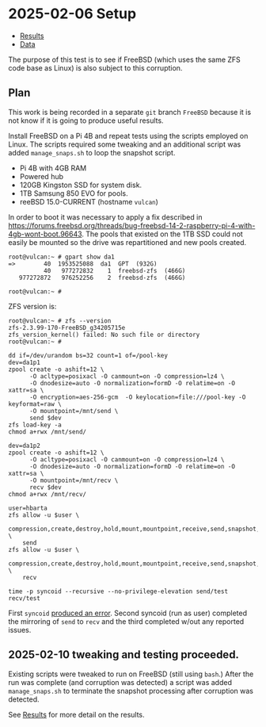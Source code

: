 # 2025-02-06 Setup

* [Results](./results.md)
* [Data](./data.md)

The purpose of this test is to see if FreeBSD (which uses the same ZFS code base as Linux) is also subject to this corruption.

## Plan

This work is being recorded in a separate `git` branch `FreeBSD` because it is not know if it is going to produce useful results.

Install FreeBSD on a Pi 4B and repeat tests using the scripts employed on Linux. The scripts required some tweaking and an additional script was added `manage_snaps.sh` to loop the snapshot script.

* Pi 4B with 4GB RAM
* Powered hub
* 120GB Kingston SSD for system disk.
* 1TB Samsung 850 EVO for pools.
* reeBSD 15.0-CURRENT (hostname `vulcan`)

In order to boot it was necessary to apply a fix described in <https://forums.freebsd.org/threads/bug-freebsd-14-2-raspberry-pi-4-with-4gb-wont-boot.96643>. The pools that existed on the 1TB SSD could not easily be mounted so the drive was repartitioned and new pools created.

```text
root@vulcan:~ # gpart show da1
=>        40  1953525088  da1  GPT  (932G)
          40   977272832    1  freebsd-zfs  (466G)
   977272872   976252256    2  freebsd-zfs  (466G)

root@vulcan:~ # 
```

ZFS version is:

```text
root@vulcan:~ # zfs --version
zfs-2.3.99-170-FreeBSD_g34205715e
zfs_version_kernel() failed: No such file or directory
root@vulcan:~ # 
```

```text
dd if=/dev/urandom bs=32 count=1 of=/pool-key
dev=da1p1
zpool create -o ashift=12 \
      -O acltype=posixacl -O canmount=on -O compression=lz4 \
      -O dnodesize=auto -O normalization=formD -O relatime=on -O xattr=sa \
      -O encryption=aes-256-gcm  -O keylocation=file:///pool-key -O keyformat=raw \
      -O mountpoint=/mnt/send \
      send $dev
zfs load-key -a
chmod a+rwx /mnt/send/
```

```text
dev=da1p2
zpool create -o ashift=12 \
      -O acltype=posixacl -O canmount=on -O compression=lz4 \
      -O dnodesize=auto -O normalization=formD -O relatime=on -O xattr=sa \
      -O mountpoint=/mnt/recv \
      recv $dev
chmod a+rwx /mnt/recv/

user=hbarta
zfs allow -u $user \
    compression,create,destroy,hold,mount,mountpoint,receive,send,snapshot,destroy,rollback \
    send
zfs allow -u $user \
    compression,create,destroy,hold,mount,mountpoint,receive,send,snapshot,destroy,rollback \
    recv

time -p syncoid --recursive --no-privilege-elevation send/test recv/test
```

First `syncoid` [produced an error](./data.md#2025-02-05-first-syncoid). Second syncoid (run as user) completed the mirroring of `send` to `recv` and the third completed w/out any reported issues.

## 2025-02-10 tweaking and testing proceeded.

Existing scripts were tweaked to run on FreeBSD (still using `bash`.) After the run was complete (and corruption was detected) a script was added `manage_snaps.sh` to terminate the snapshot processing after corruption was detected.

See [Results](./results.md) for more detail on the results.
